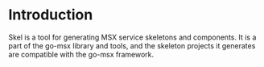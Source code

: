 # Introduction

Skel is a tool for generating MSX service skeletons and components. It is a part of
the go-msx library and tools, and the skeleton projects it generates are compatible 
with the go-msx framework.
